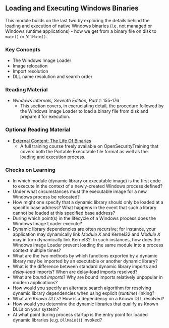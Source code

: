## Loading and Executing Windows Binaries

This module builds on the last two by exploring the details behind the loading and execution of native Windows binaries (i.e. not managed or Windows runtime applications) - how we get from a binary file on disk to `main()` or `DllMain()`.

### Key Concepts

- The Windows Image Loader
- Image relocation
- Import resolution
- DLL name resolution and search order

### Reading Material

- _Windows Internals, Seventh Edition, Part 1_: 155-176
    - This section covers, in excruciating detail, the procedure followed by the Windows Image Loader to load a binary file from disk and prepare it for execution.

### Optional Reading Material

- [External Content: The Life Of Binaries](http://opensecuritytraining.info/LifeOfBinaries.html)
    - A full training course freely available on OpenSecurityTraining that covers both the Portable Executable file format as well as the loading and execution process. 

### Checks on Learning

- In which module (dynamic library or executable image) is the first code to execute in the context of a newly-created Windows process defined?
- Under what circumstances must the executable image for a new Windows process be relocated?
- How might one specify that a dynamic library should only be loaded at a specific base address? What happens in the event that such a library cannot be loaded at this specified base address?
- During which point(s) in the lifecycle of a Windows process does the Windows Image Loader execute?
- Dynamic library dependencies are often recursive; for instance, your application may dynamically link _Module X_ and Kernel32 and _Module X_ may in turn dynamically link Kernel32. In such instances, how does the Windows Image Loader prevent loading the same module into a process context multiple times?
- What are the two methods by which functions exported by a dynamic library may be imported by an executable or another dynamic library?
- What is the difference between standard dynamic library imports and _delay-load_ imports? When are delay-load imports resolved?
- What are _bound imports_? Why are bound imports relatively unpopular in modern applications?
- How would you specify an alternate search algorithm for resolving dynamic library dependencies when using explicit (_runtime_) linking?
- What are _Known DLLs_? How is a dependency on a Known DLL resolved?
- How would you determine the dynamic libraries that qualify as Known DLLs on your system?
- At what point during process startup is the entry point for loaded dynamic libraries (e.g. `DllMain()`) invoked?
